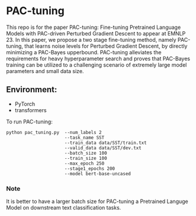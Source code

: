 # PAC-tuning

This repo is for the paper PAC-tuning: Fine-tuning Pretrained Language Models with PAC-driven Perturbed Gradient Descent to appear at EMNLP 23. In this paper, we propose a two stage fine-tuning method, namely PAC-tuning, that learns noise levels for Perturbed Gradient Descent, by directly minimizing a PAC-Bayes upperbound. PAC-tuning alleviates the requirements for heavy hyperparameter search and proves that PAC-Bayes training can be utilized to a challenging scenario of extremely large model parameters and small data size.

## Environment:
* PyTorch  
* transformers

To run PAC-tuning:
```
python pac_tuning.py  --num_labels 2 
                      --task_name SST 
                      --train_data data/SST/train.txt  
                      --valid_data data/SST/dev.txt 
                      --batch_size 100 
                      --train_size 100 
                      --max_epoch 250 
                      --stage1_epochs 200
                      --model bert-base-uncased
```

### Note
It is better to have a larger batch size for PAC-tuning a Pretrained Languge Model on downstream text classification tasks.